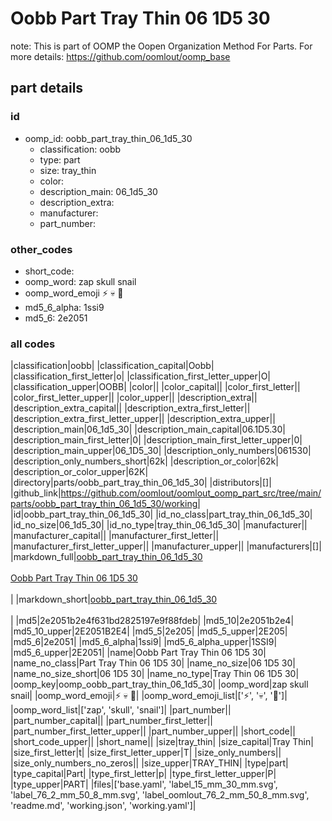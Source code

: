 # Oobb Part Tray Thin 06 1D5 30  

note: This is part of OOMP the Oopen Organization Method For Parts. For more details: https://github.com/oomlout/oomp_base

##  part details





### id
* oomp_id: oobb_part_tray_thin_06_1d5_30
  * classification: oobb
  * type: part
  * size: tray_thin
  * color: 
  * description_main: 06_1d5_30
  * description_extra: 
  * manufacturer: 
  * part_number: 

### other_codes
* short_code: 
* oomp_word: zap skull snail
* oomp_word_emoji :zap: :skull: :snail:
* md5_6_alpha: 1ssi9
* md5_6: 2e2051

### all codes 
|classification|oobb|
|classification_capital|Oobb|
|classification_first_letter|o|
|classification_first_letter_upper|O|
|classification_upper|OOBB|
|color||
|color_capital||
|color_first_letter||
|color_first_letter_upper||
|color_upper||
|description_extra||
|description_extra_capital||
|description_extra_first_letter||
|description_extra_first_letter_upper||
|description_extra_upper||
|description_main|06_1d5_30|
|description_main_capital|06.1D5.30|
|description_main_first_letter|0|
|description_main_first_letter_upper|0|
|description_main_upper|06_1D5_30|
|description_only_numbers|061530|
|description_only_numbers_short|62k|
|description_or_color|62k|
|description_or_color_upper|62K|
|directory|parts/oobb_part_tray_thin_06_1d5_30|
|distributors|[]|
|github_link|https://github.com/oomlout/oomlout_oomp_part_src/tree/main/parts/oobb_part_tray_thin_06_1d5_30/working|
|id|oobb_part_tray_thin_06_1d5_30|
|id_no_class|part_tray_thin_06_1d5_30|
|id_no_size|06_1d5_30|
|id_no_type|tray_thin_06_1d5_30|
|manufacturer||
|manufacturer_capital||
|manufacturer_first_letter||
|manufacturer_first_letter_upper||
|manufacturer_upper||
|manufacturers|[]|
|markdown_full|[oobb_part_tray_thin_06_1d5_30](https://github.com/oomlout/oomlout_oomp_part_src/tree/main/parts/oobb_part_tray_thin_06_1d5_30/working)<br>[](https://github.com/oomlout/oomlout_oomp_part_src/tree/main/parts/oobb_part_tray_thin_06_1d5_30/working)<br>[Oobb Part Tray Thin 06 1D5 30](https://github.com/oomlout/oomlout_oomp_part_src/tree/main/parts/oobb_part_tray_thin_06_1d5_30/working)<br><br>|
|markdown_short|[oobb_part_tray_thin_06_1d5_30](https://github.com/oomlout/oomlout_oomp_part_src/tree/main/parts/oobb_part_tray_thin_06_1d5_30/working)<br><br>|
|md5|2e2051b2e4f631bd2825197e9f88fdeb|
|md5_10|2e2051b2e4|
|md5_10_upper|2E2051B2E4|
|md5_5|2e205|
|md5_5_upper|2E205|
|md5_6|2e2051|
|md5_6_alpha|1ssi9|
|md5_6_alpha_upper|1SSI9|
|md5_6_upper|2E2051|
|name|Oobb Part Tray Thin 06 1D5 30|
|name_no_class|Part Tray Thin 06 1D5 30|
|name_no_size|06 1D5 30|
|name_no_size_short|06 1D5 30|
|name_no_type|Tray Thin 06 1D5 30|
|oomp_key|oomp_oobb_part_tray_thin_06_1d5_30|
|oomp_word|zap skull snail|
|oomp_word_emoji|:zap: :skull: :snail:|
|oomp_word_emoji_list|[':zap:', ':skull:', ':snail:']|
|oomp_word_list|['zap', 'skull', 'snail']|
|part_number||
|part_number_capital||
|part_number_first_letter||
|part_number_first_letter_upper||
|part_number_upper||
|short_code||
|short_code_upper||
|short_name||
|size|tray_thin|
|size_capital|Tray Thin|
|size_first_letter|t|
|size_first_letter_upper|T|
|size_only_numbers||
|size_only_numbers_no_zeros||
|size_upper|TRAY_THIN|
|type|part|
|type_capital|Part|
|type_first_letter|p|
|type_first_letter_upper|P|
|type_upper|PART|
|files|['base.yaml', 'label_15_mm_30_mm.svg', 'label_76_2_mm_50_8_mm.svg', 'label_oomlout_76_2_mm_50_8_mm.svg', 'readme.md', 'working.json', 'working.yaml']|
